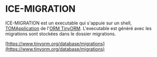 # ICE-MIGRATION

ICE-MIGRATION est un executable qui s'appuie sur un shell, [TOMApplication](https://www.tinyorm.org/building/migrations#source-code) de l'[ORM TinyORM](https://www.tinyorm.org/). L'executable est généré avec les migrations sont stockées dans le dossier migrations. 

[https://www.tinyorm.org/database/migrations](https://www.tinyorm.org/database/migrations)